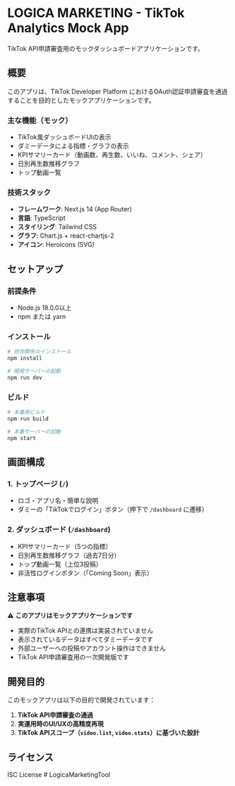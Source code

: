 # LOGICA MARKETING - TikTok Analytics Mock App

TikTok API申請審査用のモックダッシュボードアプリケーションです。

## 概要

このアプリは、TikTok Developer Platform におけるOAuth認証申請審査を通過することを目的としたモックアプリケーションです。

### 主な機能（モック）

- TikTok風ダッシュボードUIの表示
- ダミーデータによる指標・グラフの表示
- KPIサマリーカード（動画数、再生数、いいね、コメント、シェア）
- 日別再生数推移グラフ
- トップ動画一覧

### 技術スタック

- **フレームワーク**: Next.js 14 (App Router)
- **言語**: TypeScript
- **スタイリング**: Tailwind CSS
- **グラフ**: Chart.js + react-chartjs-2
- **アイコン**: Heroicons (SVG)

## セットアップ

### 前提条件

- Node.js 18.0.0以上
- npm または yarn

### インストール

```bash
# 依存関係のインストール
npm install

# 開発サーバーの起動
npm run dev
```

### ビルド

```bash
# 本番用ビルド
npm run build

# 本番サーバーの起動
npm start
```

## 画面構成

### 1. トップページ (`/`)

- ロゴ・アプリ名・簡単な説明
- ダミーの「TikTokでログイン」ボタン（押下で `/dashboard` に遷移）

### 2. ダッシュボード (`/dashboard`)

- KPIサマリーカード（5つの指標）
- 日別再生数推移グラフ（過去7日分）
- トップ動画一覧（上位3投稿）
- 非活性ログインボタン（「Coming Soon」表示）

## 注意事項

⚠️ **このアプリはモックアプリケーションです**

- 実際のTikTok APIとの連携は実装されていません
- 表示されているデータはすべてダミーデータです
- 外部ユーザーへの投稿やアカウント操作はできません
- TikTok API申請審査用の一次開発版です

## 開発目的

このモックアプリは以下の目的で開発されています：

1. **TikTok API申請審査の通過**
2. **実運用時のUI/UXの高精度再現**
3. **TikTok APIスコープ（`video.list`, `video.stats`）に基づいた設計**

## ライセンス

ISC License # LogicaMarketingTool
